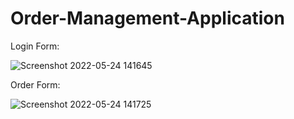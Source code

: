 # Order-Management-Application

Login Form:

![Screenshot 2022-05-24 141645](https://user-images.githubusercontent.com/50154378/170115129-b22d087a-0d3d-4465-93d2-661155e68848.png)


Order Form:

![Screenshot 2022-05-24 141725](https://user-images.githubusercontent.com/50154378/170115136-85111198-82fc-4d7b-9e5b-f0de1069d652.png)
